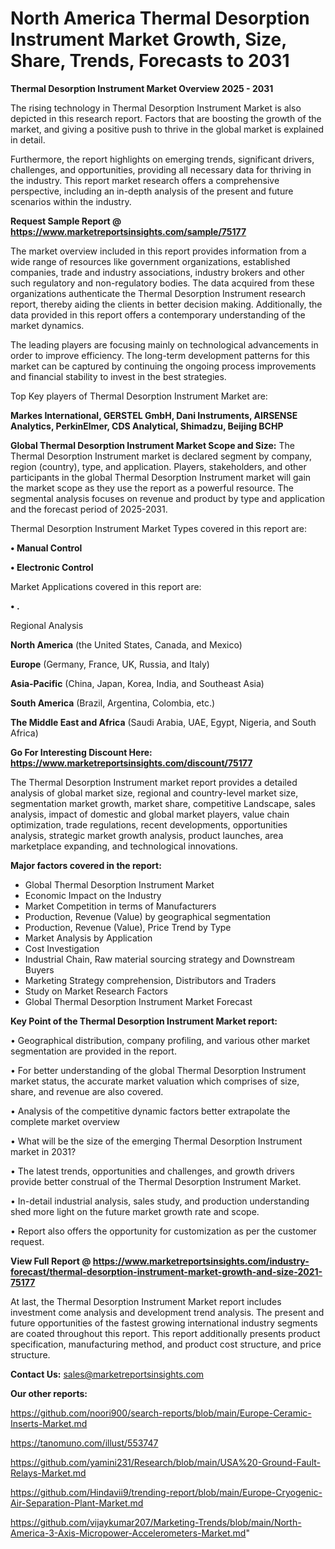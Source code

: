 # North America Thermal Desorption Instrument Market Growth, Size, Share, Trends, Forecasts to 2031

<Strong> Thermal Desorption Instrument Market Overview 2025 - 2031</strong>

The rising technology in Thermal Desorption Instrument Market is also depicted in this research report. Factors that are boosting the growth of the market, and giving a positive push to thrive in the global market is explained in detail.

Furthermore, the report highlights on emerging trends, significant drivers, challenges, and opportunities, providing all necessary data for thriving in the industry. This report market research offers a comprehensive perspective, including an in-depth analysis of the present and future scenarios within the industry.

<strong>Request Sample Report @ <a href=https://www.marketreportsinsights.com/sample/75177>https://www.marketreportsinsights.com/sample/75177</a></strong>

The market overview included in this report provides information from a wide range of resources like government organizations, established companies, trade and industry associations, industry brokers and other such regulatory and non-regulatory bodies. The data acquired from these organizations authenticate the Thermal Desorption Instrument research report, thereby aiding the clients in better decision making. Additionally, the data provided in this report offers a contemporary understanding of the market dynamics.

The leading players are focusing mainly on technological advancements in order to improve efficiency. The long-term development patterns for this market can be captured by continuing the ongoing process improvements and financial stability to invest in the best strategies.

Top Key players of Thermal Desorption Instrument Market are:

<strong>Markes International, GERSTEL GmbH, Dani Instruments, AIRSENSE Analytics, PerkinElmer, CDS Analytical, Shimadzu, Beijing BCHP</strong>

<strong><b>Global Thermal Desorption Instrument Market Scope and Size:</b></strong>
The Thermal Desorption Instrument market is declared segment by company, region (country), type, and application. Players, stakeholders, and other participants in the global Thermal Desorption Instrument market will gain the market scope as they use the report as a powerful resource. The segmental analysis focuses on revenue and product by type and application and the forecast period of 2025-2031.

Thermal Desorption Instrument Market Types covered in this report are:

<strong>• Manual Control

• Electronic Control</strong>

Market Applications covered in this report are:

<strong>• .</strong> 

Regional Analysis

<strong>North America</strong> (the United States, Canada, and Mexico)

<strong>Europe</strong> (Germany, France, UK, Russia, and Italy)

<strong>Asia-Pacific</strong> (China, Japan, Korea, India, and Southeast Asia)

<strong>South America</strong> (Brazil, Argentina, Colombia, etc.)

<strong>The Middle East and Africa</strong> (Saudi Arabia, UAE, Egypt, Nigeria, and South Africa)

<strong>Go For Interesting Discount Here: <a href=https://www.marketreportsinsights.com/discount/75177>https://www.marketreportsinsights.com/discount/75177</a></strong>

The Thermal Desorption Instrument market report provides a detailed analysis of global market size, regional and country-level market size, segmentation market growth, market share, competitive Landscape, sales analysis, impact of domestic and global market players, value chain optimization, trade regulations, recent developments, opportunities analysis, strategic market growth analysis, product launches, area marketplace expanding, and technological innovations.

<strong><b>Major factors covered in the report:</b></strong>
<ul>
  <li>Global Thermal Desorption Instrument Market </li>
  <li>Economic Impact on the Industry</li>
  <li>Market Competition in terms of Manufacturers</li>
  <li>Production, Revenue (Value) by geographical segmentation</li>
  <li>Production, Revenue (Value), Price Trend by Type</li>
  <li>Market Analysis by Application</li>
  <li>Cost Investigation</li>
  <li>Industrial Chain, Raw material sourcing strategy and Downstream Buyers</li>
  <li>Marketing Strategy comprehension, Distributors and Traders</li>
  <li>Study on Market Research Factors</li>
  <li>Global Thermal Desorption Instrument Market Forecast</li>
</ul>

<strong><b>Key Point of the Thermal Desorption Instrument Market report:</b></strong>

• Geographical distribution, company profiling, and various other market segmentation are provided in the report.

• For better understanding of the global Thermal Desorption Instrument market status, the accurate market valuation which comprises of size, share, and revenue are also covered.

• Analysis of the competitive dynamic factors better extrapolate the complete market overview

• What will be the size of the emerging Thermal Desorption Instrument market in 2031?

• The latest trends, opportunities and challenges, and growth drivers provide better construal of the Thermal Desorption Instrument Market.

• In-detail industrial analysis, sales study, and production understanding shed more light on the future market growth rate and scope.

• Report also offers the opportunity for customization as per the customer request.

<strong><b>View Full Report @ <a href=https://www.marketreportsinsights.com/industry-forecast/thermal-desorption-instrument-market-growth-and-size-2021-75177>https://www.marketreportsinsights.com/industry-forecast/thermal-desorption-instrument-market-growth-and-size-2021-75177</a></b></strong>


At last, the Thermal Desorption Instrument Market report includes investment come analysis and development trend analysis. The present and future opportunities of the fastest growing international industry segments are coated throughout this report. This report additionally presents product specification, manufacturing method, and product cost structure, and price structure.

<strong>Contact Us:</strong>
sales@marketreportsinsights.com

<strong>Our other reports:</strong>

<a href=https://github.com/noori900/search-reports/blob/main/Europe-Ceramic-Inserts-Market.md>https://github.com/noori900/search-reports/blob/main/Europe-Ceramic-Inserts-Market.md</a>

<a href=https://tanomuno.com/illust/553747>https://tanomuno.com/illust/553747</a>

<a href=https://github.com/yamini231/Research/blob/main/USA%20-Ground-Fault-Relays-Market.md>https://github.com/yamini231/Research/blob/main/USA%20-Ground-Fault-Relays-Market.md</a>

<a href=https://github.com/Hindavii9/trending-report/blob/main/Europe-Cryogenic-Air-Separation-Plant-Market.md>https://github.com/Hindavii9/trending-report/blob/main/Europe-Cryogenic-Air-Separation-Plant-Market.md</a>

<a href=https://github.com/vijaykumar207/Marketing-Trends/blob/main/North-America-3-Axis-Micropower-Accelerometers-Market.md>https://github.com/vijaykumar207/Marketing-Trends/blob/main/North-America-3-Axis-Micropower-Accelerometers-Market.md</a>"
